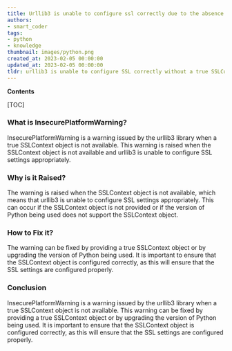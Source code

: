 ```yaml
---
title: Urllib3 is unable to configure ssl correctly due to the absence of an authentic sslcontext object
authors:
- smart_coder
tags:
- python
- knowledge
thumbnail: images/python.png
created_at: 2023-02-05 00:00:00
updated_at: 2023-02-05 00:00:00
tldr: urllib3 is unable to configure SSL correctly without a true SSLContext object.
---
```


**Contents**

[TOC]

### What is InsecurePlatformWarning?
InsecurePlatformWarning is a warning issued by the urllib3 library when a true SSLContext object is not available. This warning is raised when the SSLContext object is not available and urllib3 is unable to configure SSL settings appropriately.

### Why is it Raised?
The warning is raised when the SSLContext object is not available, which means that urllib3 is unable to configure SSL settings appropriately. This can occur if the SSLContext object is not provided or if the version of Python being used does not support the SSLContext object.

### How to Fix it?
The warning can be fixed by providing a true SSLContext object or by upgrading the version of Python being used. It is important to ensure that the SSLContext object is configured correctly, as this will ensure that the SSL settings are configured properly.

### Conclusion
InsecurePlatformWarning is a warning issued by the urllib3 library when a true SSLContext object is not available. This warning can be fixed by providing a true SSLContext object or by upgrading the version of Python being used. It is important to ensure that the SSLContext object is configured correctly, as this will ensure that the SSL settings are configured properly.
